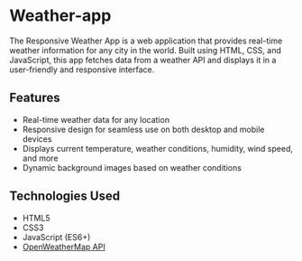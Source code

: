 # Weather-app

The Responsive Weather App is a web application that provides real-time weather information for any city in the world. Built using HTML, CSS, and JavaScript, this app fetches data from a weather API and displays it in a user-friendly and responsive interface.

## Features
- Real-time weather data for any location
- Responsive design for seamless use on both desktop and mobile devices
- Displays current temperature, weather conditions, humidity, wind speed, and more
- Dynamic background images based on weather conditions

## Technologies Used
- HTML5
- CSS3
- JavaScript (ES6+)
- [OpenWeatherMap API](https://openweathermap.org/api)
